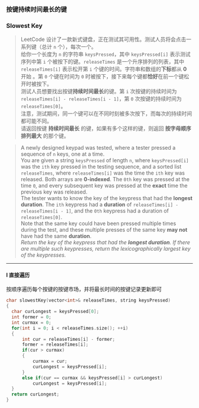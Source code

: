 ### 按键持续时间最长的键
### Slowest Key

> LeetCode 设计了一款新式键盘，正在测试其可用性。测试人员将会点击一系列键（总计 `n` 个），每次一个。  
> 给你一个长度为 `n` 的字符串 `keysPressed`，其中 `keysPressed[i]` 表示测试序列中第 `i` 个被按下的键。`releaseTimes` 是一个升序排列的列表，其中 `releaseTimes[i]` 表示松开第 `i` 个键的时间。字符串和数组的**下标**都从 **0** 开始 。第 `0` 个键在时间为 `0` 时被按下，接下来每个键都**恰好**在前一个键松开时被按下。  
> 测试人员想要找出按键**持续时间最长**的键。第 `i` 次按键的持续时间为 `releaseTimes[i] - releaseTimes[i - 1]`，第 `0` 次按键的持续时间为 `releaseTimes[0]`。  
> 注意，测试期间，同一个键可以在不同时刻被多次按下，而每次的持续时间都可能不同。  
> 请返回按键 **持续时间最长** 的键，如果有多个这样的键，则返回 **按字母顺序排列最大** 的那个键。  

> A newly designed keypad was tested, where a tester pressed a sequence of `n` keys, one at a time.  
> You are given a string `keysPressed` of length `n`, where `keysPressed[i]` was the `ith` key pressed in the testing sequence, and a sorted list `releaseTimes`, where `releaseTimes[i]` was the time the `ith` key was released. Both arrays are **0-indexed**. The `0th` key was pressed at the time `0`, and every subsequent key was pressed at the **exact** time the previous key was released.  
> The tester wants to know the key of the keypress that had the **longest duration**. The `ith` keypress had a **duration** of `releaseTimes[i] - releaseTimes[i - 1]`, and the `0th` keypress had a duration of `releaseTimes[0]`.  
> Note that the same key could have been pressed multiple times during the test, and these multiple presses of the same key **may not** have had the same **duration**.  
> *Return the key of the keypress that had the **longest duration**. If there are multiple such keypresses, return the lexicographically largest key of the keypresses.*  

----------

#### I 直接遍历

按顺序遍历每个按键的按键市场，并将最长时间的按键记录更新即可  

```cpp
char slowestKey(vector<int>& releaseTimes, string keysPressed) 
{
  char curLongest = keysPressed[0];
  int former = 0;
  int curmax = 0;
  for(int i = 0; i < releaseTimes.size(); ++i)
  {
      int cur = releaseTimes[i] - former;
      former = releaseTimes[i];
      if(cur > curmax)
      {
          curmax = cur;
          curLongest = keysPressed[i];
      }
      else if(cur == curmax && keysPressed[i] > curLongest)
          curLongest = keysPressed[i];
  }
  return curLongest;
}
```
